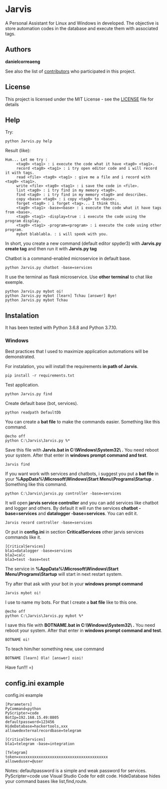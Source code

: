 # Jarvis

A Personal Assistant for Linux and Windows in developed.
The objective is store automation codes in the database and execute them with associated tags.

## Authors

 **danielcorreaeng** 

See also the list of [contributors](contributors.md) who participated in this project.

## License

This project is licensed under the MIT License - see the [LICENSE](LICENSE) file for details

## Help
Try:

    python Jarvis.py help
 
Result (like):

	Hum... Let me try :
         <tag0> <tag1> : i execute the code what it have <tag0> <tag1>.
         record <tag0> <tag1> : i try open editor code and i will record it with tags.
         read <file> <tag0> <tag1> : give me a file and i record with <tag0> <tag1>.
         write <file> <tag0> <tag1> : i save the code in <file>.
         list <tag0> : i try find in my memory <tag0>.
         find <tag0> : i try find in my memory <tag0> and describes.
         copy <base> <tag0> : i copy <tag0> to <base>.
         forget <tag0> : i forget <tag>... I think this.
         <tag0> <tag1> -base=<base> : i execute the code what it have tags from <base>.
         <tag0> <tag1> -display=true : i execute the code using the program display.
         <tag0> <tag1> -program=<program> : i execute the code using other program.
         mybot blablabla. : i will speek with you.
         
In short, you create a new command (default editor spyder3) with **Jarvis.py create tag** and then run it with **Jarvis.py tag**

Chatbot is a command-enabled microservice in default base.
    
    python Jarvis.py chatbot -base=services

It use the terminal as flask microservice. Use **other terminal** to chat like exemple.

    python Jarvis.py mybot oi!
    python Jarvis.py mybot [learn] Tchau [answer] Bye!
    python Jarvis.py mybot Tchau

## Instalation

It has been tested with Python 3.6.8 and Python 3.7.10.

### Windows

Best practices that I used to maximize application automations will be demonstrated.

For instalation, you will install the requirements **in path of Jarvis**.

    pip install -r requirements.txt

Test application.

    python Jarvis.py find

Create default base (bot, services).

    python readpath DefaultDb
    
You can create a **bat file** to make the commands easier. Something like this command. 

    @echo off
    python C:\Jarvis\Jarvis.py %*

Save this file with **Jarvis.bat in C:\Windows\System32\ .** You need reboot your system. After that enter in **windows prompt command and test**.

    Jarvis find

If you want work with services and chatbots, i suggest you put a **bat file** in your **%AppData%\Microsoft\Windows\Start Menu\Programs\Startup** . Something like this command.

    python C:\Jarvis\jarvis.py controller -base=services
 
It will open **jarvis service controller** and you can add services like chatbot and logger and others. By default it will run the services **chatbot -base=services** and **datalogger -base=services**. You can edit it.

    Jarvis record controller -base=services
    
Or put in **config.ini** in section **CriticalServices** other jarvis services commands like it.

    [CriticalServices]
    bla1=datalogger -base=services
    bla2=calc
    bla3=test -base=test
    
The service in **%AppData%\Microsoft\Windows\Start Menu\Programs\Startup** will start in next restart system.

Try after that ask with your bot in your **windows prompt command**

    Jarvis mybot oi!
    
I use to name my bots. For that I create a **bat file** like to this one.

    @echo off
    python C:\Jarvis\Jarvis.py mybot %*

I save this file with **BOTNAME.bat in C:\Windows\System32\ .** You need reboot your system. After that enter in **windows prompt command and test**.
    
    BOTNAME oi!

To teach him/her something new, use command

    BOTNAME [learn] Ola! [answer] oioi!
    
Have fun!!! =)

## config.ini example

config.ini example

    [Parameters]
    PyCommand=python
    PyScripter=code
    BotIp=192.168.15.49:8805
    defaultpassword=123456
    HideDatabase=hackertools,xxx 
    allowedexternalrecordbase=telegram

    [CriticalServices]
    bla1=telegram -base=integration

    [Telegram]
    token=xxxxxxxxxxxxxxxxxxxxxxxxxxxxxxxxxxxxxxxx
    alloweduser=@user

Notes: defaultpassword is a simple and weak password for services. PyScripter=code use Visual Studio Code for edit code. HideDatabase hides your command bases like list,find,route.